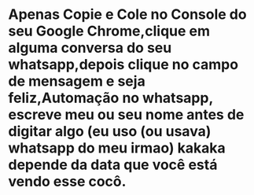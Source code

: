 # Apenas Copie e Cole no Console do seu Google Chrome,clique em alguma conversa do seu whatsapp,depois clique no campo de mensagem e seja feliz,Automação no whatsapp, escreve meu ou seu nome antes de digitar algo (eu uso (ou usava) whatsapp do meu irmao) kakaka depende da data que você está vendo esse cocô.
